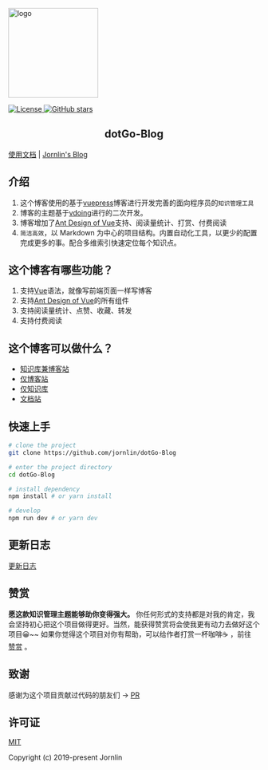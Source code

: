 <p>
    <a href="https://xugaoyi.com/" target="_blank" rel="noopener noreferrer">
        <img width="180" src="https://cdn.jsdelivr.net/gh/jornlin/ImgStore/blog/20200613011741.png" alt="logo">
    </a>
</p>

<p>
    <a href="https://github.com/jornlin/dotGo-Blog/blob/master/LICENSE">
        <img src="https://img.shields.io/github/license/jornlin/dotGo-Blog " alt="License">
    </a>
    <a href="https://github.com/jornlin/dotGo-Blog/stargazers">
        <img src="https://img.shields.io/github/stars/jornlin/dotGo-Blog?logo=ReverbNation&logoColor=rgba(255,255,255,.6)"
             alt="GitHub stars">
    </a>

</p>

<h2 align="center">dotGo-Blog</h2>


[使用文档](http://www.dotgo.top/) | [Jornlin's Blog](http://www.dotgo.top/) 

## 介绍
1. 这个博客使用的基于[vuepress](https://www.vuepress.cn/)博客进行开发完善的面向程序员的`知识管理工具`
2. 博客的主题基于[vdoing](https://github.com/xugaoyi/vuepress-theme-vdoing)进行的二次开发。
3. 博客增加了[Ant Design of Vue](https://www.antdv.com/docs/vue/introduce-cn/)支持、阅读量统计、打赏、付费阅读
4. `简洁高效`，以 Markdown 为中心的项目结构。内置自动化工具，以更少的配置完成更多的事。配合多维索引快速定位每个知识点。

## 这个博客有哪些功能？
1. 支持[Vue](https://cn.vuejs.org/)语法，就像写前端页面一样写博客
2. 支持[Ant Design of Vue](https://www.antdv.com/docs/vue/introduce-cn/)的所有组件
3. 支持阅读量统计、点赞、收藏、转发
4. 支持付费阅读


## 这个博客可以做什么？
* [知识库兼博客站](http://www.dotgo.top/)
* [仅博客站](http://www.dotgo.top/)
* [仅知识库](http://www.dotgo.top/)
* [文档站](http://www.dotgo.top/)


## 快速上手

```bash
# clone the project
git clone https://github.com/jornlin/dotGo-Blog

# enter the project directory
cd dotGo-Blog

# install dependency
npm install # or yarn install

# develop
npm run dev # or yarn dev
```
## 更新日志
[更新日志](https://github.com/jornlin/dotGo-Blog/releases)

## 赞赏
**愿这款知识管理主题能够助你变得强大。**
你任何形式的支持都是对我的肯定，我会坚持初心把这个项目做得更好。当然，能获得赞赏将会使我更有动力去做好这个项目😀~~
如果你觉得这个项目对你有帮助，可以给作者打赏一杯咖啡☕ ，前往 [赞赏](https://xugaoyi.github.io/vuepress-theme-vdoing-doc/pages/1b12ed/) 。

## 致谢
感谢为这个项目贡献过代码的朋友们 → [PR](https://github.com/jornlin/dotGo-Blog/pulls?q=is%3Apr+is%3Aclosed)

## 许可证
[MIT](https://github.com/jornlin/dotGo-Blog/blob/master/LICENSE)

Copyright (c) 2019-present Jornlin
